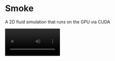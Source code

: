# Smoke
A 2D fluid simulation that runs on the GPU via CUDA

<video src='example_video.mp4' width=180/>
